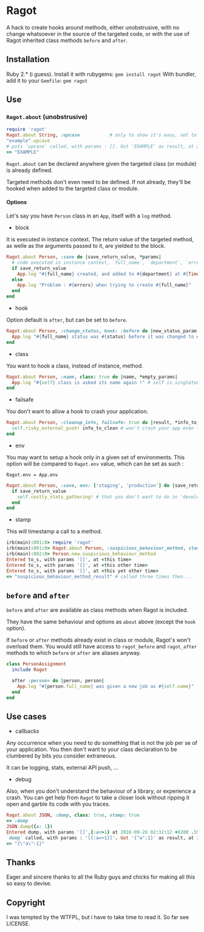 # Ragot

A hack to create hooks around methods, either unobstrusive, with no change
whatsoever in the source of the targeted code, or with the use of Ragot
inherited class methods `before` and `after`.

## Installation

Ruby 2.* (i guess).
Install it with rubygems: `gem install ragot`
With bundler, add it to your `Gemfile`: `gem ragot`

## Use

### `Ragot.about` (unobstrusive)

```ruby
require 'ragot'
Ragot.about String, :upcase           # only to show it's easy, not to tell you it's a good idea...
"example".upcase
# puts `upcase` called, with params : []. Got 'EXAMPLE' as result, at 2016-09-25 20:47:14 +0200 .0821934
=> "EXAMPLE"
```

`Ragot.about` can be declared anywhere given the targeted class (or module) is
already defined.

Targeted methods don't even need to be defined. If not already, they'll be
hooked when added to the targeted class or module.

#### Options

Let's say you have `Person` class in an `App`, itself with a `log` method.

* block

It is executed in instance context. The return value of the targeted method,
as welle as the arguments passed to it, are yielded to the block.

```ruby
Ragot.about Person, :save do |save_return_value, *params|
  # code executed in instance context, `full_name`, `department`, `errors` are Person instance methods
  if save_return_value
    App.log "#{full_name} created, and added to #{department} at #{Time.now}"
  else
    App.log "Problem : #{errors} when trying to create #{full_name}"
  end
end
```

* hook

Option default is `after`, but can be set to `before`.

```ruby
Ragot.about Person, :change_status, hook: :before do |new_status_param|
  App.log "#{full_name} status was #{status} before it was changed to #{new_status_param}"
end
```

* class

You want to hook a class, instead of instance, method.

```ruby
Ragot.about Person, :name, class: true do |name, *empty_params|
  App.log "#{self} class is asked its name again !" # self is singleton_class
end
```

* failsafe

You don't want to allow a hook to crash your application.

```ruby
Ragot.about Person, :cleanup_info, failsafe: true do |result, *info_to_clean|
  self.risky_external_push! info_to_clean # won't crash your app even though API call went wrong
end
```

* env

You may want to setup a hook only in a given set of environments. This option
will be compared to `Ragot.env` value, which can be set as such :

`Ragot.env = App.env`

```ruby
Ragot.about Person, :save, env: ['staging', 'production'] do |save_return_value|
  if save_return_value
    self.costly_stats_gathering! # that you don't want to do in 'development'
  end
end
```

* stamp

This will timestamp a call to a method.

```ruby
irb(main):001:0> require 'ragot'
irb(main):001:0> Ragot.about Person, :suspicious_behaviour_method, stamp: true
irb(main):002:0> Person.new.suspicious_behaviour_method
Entered to_s, with params '[]', at <this time>
Entered to_s, with params '[]', at <this other time>
Entered to_s, with params '[]', at <this yet other time>
=> "suspicious_behaviour_method_result" # called three times then...
```

## `before` and `after`

`before` and `after` are available as class methods when Ragot is included.

They have the same behaviour and options as `about` above (except the `hook`
option).

If `before` or `after` methods already exist in class or module, Ragot's won't
overload them. You would still have access to `ragot_before` and `ragot_after`
methods to which `before` or `after` are aliases anyway.

```ruby
class PersonAssignment
  include Ragot

  after :person= do |person, person|
    App.log "#{person.full_name} was given a new job as #{self.name}"
  end
end
```

## Use cases

* callbacks

Any occurrence when you need to do something that is not the job per se of your
application. You then don't want to your class declaration to be clumbered by
bits you consider extraneous.

It can be logging, stats, external API push, ...

* debug

Also, when you don't understand the behaviour of a library, or experience a
crash. You can get help from `Ragot` to take a closer look without ripping it
open and garble its code with you traces.

```ruby
Ragot.about JSON, :dump, class: true, stamp: true
=> :dump
JSON.dump({a: 1})
Entered dump, with params '[]',{:a=>1} at 2016-09-26 02:32:12 +0200 .553876
`dump` called, with params : '[{:a=>1}]'. Got '{"a":1}' as result, at 2016-09-26 02:32:12 +0200 .5540571
=> "{\"a\":1}"
```

## Thanks

Eager and sincere thanks to all the Ruby guys and chicks for making all this so
easy to devise.

## Copyright

I was tempted by the WTFPL, but i have to take time to read it.
So far see LICENSE.
